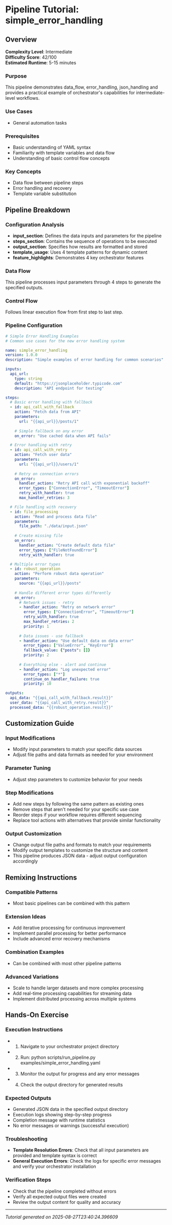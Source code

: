 # Pipeline Tutorial: simple_error_handling

## Overview

**Complexity Level**: Intermediate  
**Difficulty Score**: 42/100  
**Estimated Runtime**: 5-15 minutes  

### Purpose
This pipeline demonstrates data_flow, error_handling, json_handling and provides a practical example of orchestrator's capabilities for intermediate-level workflows.

### Use Cases
- General automation tasks

### Prerequisites
- Basic understanding of YAML syntax
- Familiarity with template variables and data flow
- Understanding of basic control flow concepts

### Key Concepts
- Data flow between pipeline steps
- Error handling and recovery
- Template variable substitution

## Pipeline Breakdown

### Configuration Analysis
- **input_section**: Defines the data inputs and parameters for the pipeline
- **steps_section**: Contains the sequence of operations to be executed
- **output_section**: Specifies how results are formatted and stored
- **template_usage**: Uses 4 template patterns for dynamic content
- **feature_highlights**: Demonstrates 4 key orchestrator features

### Data Flow
This pipeline processes input parameters through 4 steps to generate the specified outputs.

### Control Flow
Follows linear execution flow from first step to last step.

### Pipeline Configuration
```yaml
# Simple Error Handling Examples
# Common use cases for the new error handling system

name: simple_error_handling
version: 1.0.0
description: "Simple examples of error handling for common scenarios"

inputs:
  api_url:
    type: string
    default: "https://jsonplaceholder.typicode.com"
    description: "API endpoint for testing"

steps:
  # Basic error handling with fallback
  - id: api_call_with_fallback
    action: "Fetch data from API"
    parameters:
      url: "{{api_url}}/posts/1"
    
    # Simple fallback on any error
    on_error: "Use cached data when API fails"

  # Error handling with retry
  - id: api_call_with_retry
    action: "Fetch user data"
    parameters:
      url: "{{api_url}}/users/1"
    
    # Retry on connection errors
    on_error:
      handler_action: "Retry API call with exponential backoff"
      error_types: ["ConnectionError", "TimeoutError"]
      retry_with_handler: true
      max_handler_retries: 3

  # File handling with recovery
  - id: file_processing
    action: "Read and process data file"
    parameters:
      file_path: "./data/input.json"
    
    # Create missing file
    on_error:
      handler_action: "Create default data file"
      error_types: ["FileNotFoundError"]
      retry_with_handler: true

  # Multiple error types
  - id: robust_operation
    action: "Perform robust data operation"
    parameters:
      source: "{{api_url}}/posts"
    
    # Handle different error types differently
    on_error:
      # Network issues - retry
      - handler_action: "Retry on network error"
        error_types: ["ConnectionError", "TimeoutError"]
        retry_with_handler: true
        max_handler_retries: 2
        priority: 1
      
      # Data issues - use fallback
      - handler_action: "Use default data on data error"
        error_types: ["ValueError", "KeyError"]
        fallback_value: {"posts": []}
        priority: 2
      
      # Everything else - alert and continue
      - handler_action: "Log unexpected error"
        error_types: ["*"]
        continue_on_handler_failure: true
        priority: 10

outputs:
  api_data: "{{api_call_with_fallback.result}}"
  user_data: "{{api_call_with_retry.result}}"
  processed_data: "{{robust_operation.result}}"
```

## Customization Guide

### Input Modifications
- Modify input parameters to match your specific data sources
- Adjust file paths and data formats as needed for your environment

### Parameter Tuning
- Adjust step parameters to customize behavior for your needs

### Step Modifications
- Add new steps by following the same pattern as existing ones
- Remove steps that aren't needed for your specific use case
- Reorder steps if your workflow requires different sequencing
- Replace tool actions with alternatives that provide similar functionality

### Output Customization
- Change output file paths and formats to match your requirements
- Modify output templates to customize the structure and content
- This pipeline produces JSON data - adjust output configuration accordingly

## Remixing Instructions

### Compatible Patterns
- Most basic pipelines can be combined with this pattern

### Extension Ideas
- Add iterative processing for continuous improvement
- Implement parallel processing for better performance
- Include advanced error recovery mechanisms

### Combination Examples
- Can be combined with most other pipeline patterns

### Advanced Variations
- Scale to handle larger datasets and more complex processing
- Add real-time processing capabilities for streaming data
- Implement distributed processing across multiple systems

## Hands-On Exercise

### Execution Instructions
- 1. Navigate to your orchestrator project directory
- 2. Run: python scripts/run_pipeline.py examples/simple_error_handling.yaml
- 3. Monitor the output for progress and any error messages
- 4. Check the output directory for generated results

### Expected Outputs
- Generated JSON data in the specified output directory
- Execution logs showing step-by-step progress
- Completion message with runtime statistics
- No error messages or warnings (successful execution)

### Troubleshooting
- **Template Resolution Errors**: Check that all input parameters are provided and template syntax is correct
- **General Execution Errors**: Check the logs for specific error messages and verify your orchestrator installation

### Verification Steps
- Check that the pipeline completed without errors
- Verify all expected output files were created
- Review the output content for quality and accuracy

---

*Tutorial generated on 2025-08-27T23:40:24.396609*
